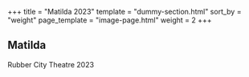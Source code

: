 +++
title = "Matilda 2023"
template = "dummy-section.html"
sort_by = "weight"
page_template = "image-page.html"
weight = 2
+++
## Matilda
Rubber City Theatre 2023
